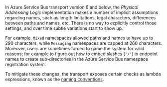 In Azure Service Bus transport version 6 and below, the *Physical Addressing Logic* implementation makes a number of implicit assumptions regarding names, such as length limitations, legal characters, differences between paths and names, etc. There is no way to explicitly control those settings, and over time subtle variations start to show up.

For example, `Mixed` namespaces allowed paths and names to have up to 290 characters, while `Messaging` namespaces are capped at 260 characters. Moreover, users are sometimes forced to game the system for valid reasons; for example to figure out how to embed slashes (`'/'`) in endpoint names to create sub-directories in the Azure Service Bus namespace registration system.

To mitigate these changes, the transport exposes certain checks as lambda expressions, known as the [naming conventions](/transports/azure-service-bus/naming-conventions.md).